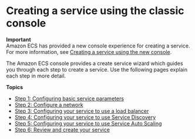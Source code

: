 # Creating a service using the classic console<a name="create-service-console-v1"></a>

**Important**  
Amazon ECS has provided a new console experience for creating a service\. For more information, see [Creating a service using the new console](create-service-console-v2.md)\.

The Amazon ECS console provides a create service wizard which guides you through each step to create a service\. Use the following pages explain each step in more detail\.

**Topics**
+ [Step 1: Configuring basic service parameters](basic-service-params.md)
+ [Step 2: Configure a network](service-configure-network.md)
+ [Step 3: Configuring your service to use a load balancer](service-create-loadbalancer.md)
+ [Step 4: Configuring your service to use Service Discovery](service-configure-servicediscovery.md)
+ [Step 5: Configuring your service to use Service Auto Scaling](service-configure-auto-scaling.md)
+ [Step 6: Review and create your service](create-service-review.md)